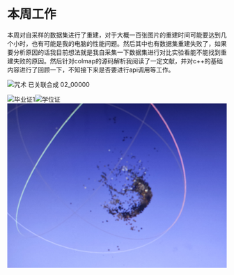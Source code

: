 # 本周工作

  本周对自采样的数据集进行了重建，对于大概一百张图片的重建时间可能要达到几个小时，也有可能是我的电脑的性能问题。然后其中也有数据集重建失败了，如果要分析原因的话我目前想法就是我自采集一下数据集进行对比实验看能不能找到重建失败的原因。然后针对colmap的源码解析我阅读了一定文献，并对c++的基础内容进行了回顾一下，不知接下来是否要进行api调用等工作。

![咒术 已关联合成 02_00000](https://github.com/ZYJ-Group/wuyuchen/blob/main/%E5%91%A8%E5%B7%A5%E4%BD%9C/c1.jpg)

![毕业证1](https://github.com/ZYJ-Group/wuyuchen/blob/main/%E5%91%A8%E5%B7%A5%E4%BD%9C/c2.jpg)![学位证](https://github.com/ZYJ-Group/wuyuchen/blob/main/%E5%91%A8%E5%B7%A5%E4%BD%9C/c3.jpg)![安全证书](https://github.com/ZYJ-Group/wuyuchen/blob/main/%E5%91%A8%E5%B7%A5%E4%BD%9C/c4.jpg)
